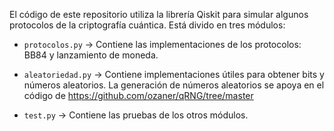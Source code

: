 El código de este repositorio utiliza la librería Qiskit para simular algunos protocolos de la criptografía cuántica. Está divido en tres módulos:

- `protocolos.py` -> Contiene las implementaciones de los protocolos: BB84 y lanzamiento de moneda.

- `aleatoriedad.py` -> Contiene implementaciones útiles para obtener bits y números aleatorios. La generación de números aleatorios se apoya en el código de https://github.com/ozaner/qRNG/tree/master

- `test.py` -> Contiene las pruebas de los otros módulos.
